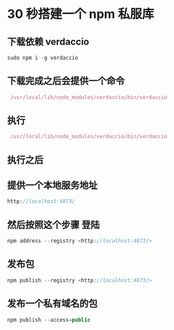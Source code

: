 # 30 秒搭建一个 npm 私服库

## 下载依赖  verdaccio

```javascript
sudo npm i -g verdaccio
```

## 下载完成之后会提供一个命令

```javascript
 /usr/local/lib/node_modules/verdaccio/bin/verdaccio
```

## 执行

```javascript
 /usr/local/lib/node_modules/verdaccio/bin/verdaccio
```

## 执行之后

## 提供一个本地服务地址

```js
http://localhost:4873/
```

## 然后按照这个步骤 登陆

```javascript
npm address --registry <http://localhost:4873/>
```

## 发布包

```javascript
npm publish --registry <http://localhost:4873/>
```

## 发布一个私有域名的包

```javascript
npm publish --access=public
```
